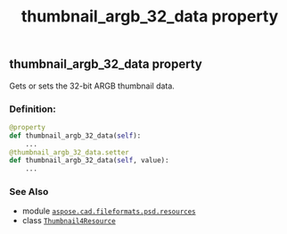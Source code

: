 ﻿---
title: thumbnail_argb_32_data property
second_title: Aspose.CAD for Python via .NET API References
description: 
type: docs
weight: 170
url: /python-net/aspose.cad.fileformats.psd.resources/thumbnail4resource/thumbnail_argb_32_data/
is_root: false
---

## thumbnail_argb_32_data property


Gets or sets the 32-bit ARGB thumbnail data.
### Definition:
```python
@property
def thumbnail_argb_32_data(self):
    ...
@thumbnail_argb_32_data.setter
def thumbnail_argb_32_data(self, value):
    ...
```

### See Also
* module [`aspose.cad.fileformats.psd.resources`](../../)
* class [`Thumbnail4Resource`](/cad/python-net/aspose.cad.fileformats.psd.resources/thumbnail4resource)
